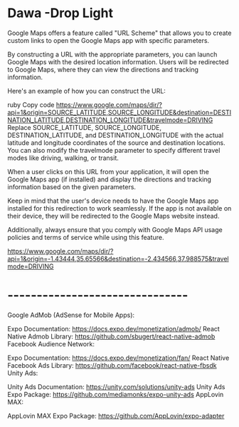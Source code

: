 # Dawa -Drop Light

Google Maps offers a feature called "URL Scheme" that allows you to create custom links to open the Google Maps app with specific parameters.

By constructing a URL with the appropriate parameters, you can launch Google Maps with the desired location information. Users will be redirected to Google Maps, where they can view the directions and tracking information.

Here's an example of how you can construct the URL:

ruby
Copy code
https://www.google.com/maps/dir/?api=1&origin=SOURCE_LATITUDE,SOURCE_LONGITUDE&destination=DESTINATION_LATITUDE,DESTINATION_LONGITUDE&travelmode=DRIVING
Replace SOURCE_LATITUDE, SOURCE_LONGITUDE, DESTINATION_LATITUDE, and DESTINATION_LONGITUDE with the actual latitude and longitude coordinates of the source and destination locations. You can also modify the travelmode parameter to specify different travel modes like driving, walking, or transit.

When a user clicks on this URL from your application, it will open the Google Maps app (if installed) and display the directions and tracking information based on the given parameters.

Keep in mind that the user's device needs to have the Google Maps app installed for this redirection to work seamlessly. If the app is not available on their device, they will be redirected to the Google Maps website instead.

Additionally, always ensure that you comply with Google Maps API usage policies and terms of service while using this feature.

https://www.google.com/maps/dir/?api=1&origin=-1.43444,35.65566&destination=-2.434566,37.988575&travelmode=DRIVING



# -------------------------------
Google AdMob (AdSense for Mobile Apps):

Expo Documentation: https://docs.expo.dev/monetization/admob/
React Native Admob Library: https://github.com/sbugert/react-native-admob
Facebook Audience Network:

Expo Documentation: https://docs.expo.dev/monetization/fan/
React Native Facebook Ads Library: https://github.com/facebook/react-native-fbsdk
Unity Ads:

Unity Ads Documentation: https://unity.com/solutions/unity-ads
Unity Ads Expo Package: https://github.com/mediamonks/expo-unity-ads
AppLovin MAX:

AppLovin MAX Expo Package: https://github.com/AppLovin/expo-adapter



